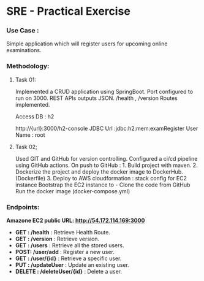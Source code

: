 # SRE - Practical Exercise

### Use Case :
Simple application which will register users for upcoming online examinations.

### Methodology:

1. Task 01:

   	Implemented a CRUD application using SpringBoot.
   	Port configured to run on 3000.
   	REST APIs outputs JSON.
   	/health , /version Routes implemented.

   Access DB : h2

   	http://{url}:3000/h2-console
   	JDBC Url :jdbc:h2:mem:examRegister
   	User Name : root

2. Task 02;

   	Used GIT and GitHub for version controlling.
   	Configured a ci/cd pipeline using GitHub actions.
   		On push to GitHub :
   			1. Build project with maven.
   			2. Dockerize the project and deploy the docker image to DockerHub.(Dockerfile)
   			3. Deploy to AWS cloudformation  :  stack config for EC2 instance
   					Bootstrap the EC2 instance to -
   						Clone the code from GitHub
   						Run the docker image (docker-compose.yml)

###  Endpoints:

  **Amazone EC2 public URL: http://54.172.114.169:3000**

- **GET :  /health** : Retrieve Health Route.
- **GET : /version** : Retrieve version.
-  **GET : /users** : Retrieve all the stored users.
- **POST: /user/add** : Register a new user.
- **GET : /user/{id}** : Retrieve a specific user.
- **PUT : /updateUser** : Update an existing user.
- **DELETE : /deleteUser/{id}** : Delete a user.
